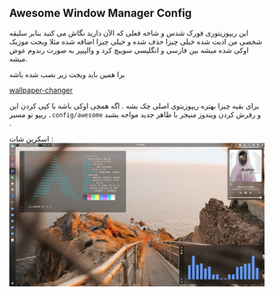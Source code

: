 ## Awesome Window Manager Config 

این ریپوزیتوری فورک شدس و شاخه فعلی که الآن دارید نگاش می کنید بنابر سلیقه شخصی من ادیت شده خیلی چیزا حذف شده و خیلی چیزا اضافه شده 
مثلا ویجت موزیک اوکی شده میشه بین فارسی و انگلیسی سوییچ کرد و والپیپر به صورت رندوم عوض میشه. 


برا همین باید  ویجت زیر نصب شده باشه 

[wallpaper-changer](https://github.com/zhdanjj/awesome-wallpaper-changer)

برای بقیه چیزا بهتره ریپوزیتوی اصلی چک بشه . اگه همچی اوکی باشه با کپی کردن این ریپو تو مسیر `.config/awesome`  و رفرش کردن ویندوز منیجر با ظاهر جدید مواجه بشبد . 

اسکرین شات : 
![screen-shot](screenshot.png)

